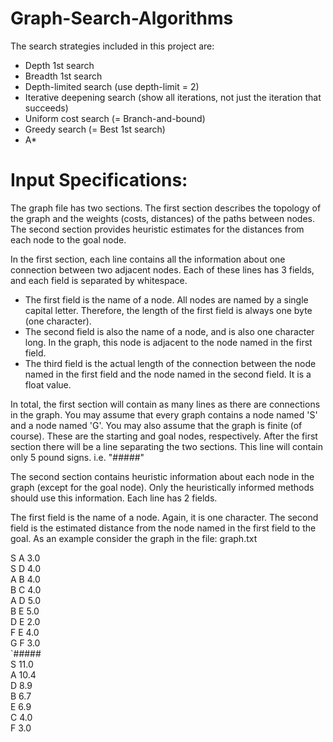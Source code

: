 # Graph-Search-Algorithms

The search strategies included in this project are:

* Depth 1st search
* Breadth 1st search
* Depth-limited search (use depth-limit = 2)
* Iterative deepening search (show all iterations, not just the iteration that succeeds)
* Uniform cost search (= Branch-and-bound)
* Greedy search (= Best 1st search)
* A*

# Input Specifications:

The graph file has two sections.  The first section describes the topology of the graph and the weights (costs, distances) of the paths between nodes.  The second section provides heuristic estimates for the distances from each node to the goal node.

In the first section, each line contains all the information about one connection between two adjacent nodes.  Each of these lines has 3 fields, and each field is separated by whitespace. 

* The first field is the name of a node.  All nodes are named by a single capital letter.  Therefore, the length of the first field is always one byte (one character).
* The second field is also the name of a node, and is also one character long.  In the graph, this node is adjacent to the node named in the first field.
* The third field is the actual length of the connection between the node named in the first field and the node named in the second field.  It is a float value.

In total, the first section will contain as many lines as there are connections in the graph.  You may assume that every graph contains a node named 'S' and a node named 'G'.  You may also assume that the graph is finite (of course).  These are the starting and goal nodes, respectively.  After the first section there will be a line separating the two sections.  This line will contain only 5 pound signs.  i.e. "#####"

The second section contains heuristic information about each node in the graph (except for the goal node).  Only the heuristically informed methods should use this information.  Each line has 2 fields.

The first field is the name of a node.  Again, it is one character.
The second field is the estimated distance from the node named in the first field to the goal.
As an example consider the graph in the file: graph.txt

S A 3.0 <br />
S D 4.0 <br />
A B 4.0 <br />
B C 4.0 <br />
A D 5.0 <br />
B E 5.0 <br />
D E 2.0 <br />
F E 4.0 <br />
G F 3.0 <br />
`##### <br />
S 11.0 <br />
A 10.4 <br />
D 8.9 <br />
B 6.7 <br />
E 6.9 <br />
C 4.0 <br />
F 3.0 <br />
